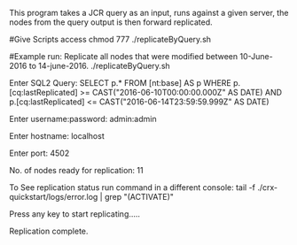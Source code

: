 This program takes a JCR query as an input, runs against a given server, the nodes from the query output is then forward replicated.

#Give Scripts access
chmod 777 ./replicateByQuery.sh

#Example run: Replicate all nodes that were modified between 10-June-2016 to 14-june-2016.
./replicateByQuery.sh 

Enter SQL2 Query:
SELECT p.* FROM [nt:base] AS p WHERE p.[cq:lastReplicated] >= CAST("2016-06-10T00:00:00.000Z" AS DATE) AND p.[cq:lastReplicated] <= CAST("2016-06-14T23:59:59.999Z" AS DATE)

Enter username:password:
admin:admin

Enter hostname:
localhost

Enter port:
4502

No. of nodes ready for replication:
      11

To See replication status run command in a different console:
tail -f ./crx-quickstart/logs/error.log | grep "(ACTIVATE)"

Press any key to start replicating.....


Replication complete.


